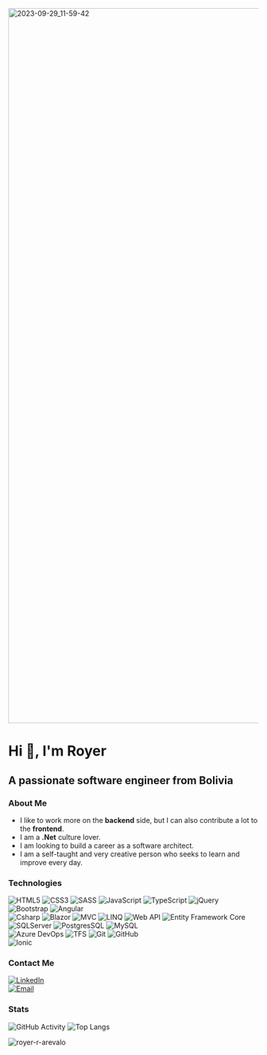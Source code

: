 <img width="1440" alt="2023-09-29_11-59-42" src="https://github.com/royer-r-arevalo/royer-r-arevalo/assets/69604497/67e5450a-447e-4c5e-afc4-5a5b6c56b7ba">

<h1>Hi 👋, I'm Royer</h1>
<h2>A passionate software engineer from Bolivia</h2>

### About Me
- I like to work more on the **backend** side, but I can also contribute a lot to the **frontend**.
- I am a **.Net** culture lover.
- I am looking to build a career as a software architect.
- I am a self-taught and very creative person who seeks to learn and improve every day.

### Technologies
  ![HTML5](https://img.shields.io/badge/-HTML5-333333?style=flat&logo=HTML5)
  ![CSS3](https://img.shields.io/badge/-CSS3-333333?style=flat&logo=CSS3&logoColor=1572B6)
  ![SASS](https://img.shields.io/badge/-SCSS-333333?style=flat&logo=SASS&logoColor=CE6B9E)
  ![JavaScript](https://img.shields.io/badge/-JavaScript-333333?style=flat&logo=javascript)
  ![TypeScript](https://img.shields.io/badge/-TypeScript-333333?style=flat&logo=typescript)
  ![jQuery](https://img.shields.io/badge/-jQuery-333333?style=flat&logo=jquery&logoColor=1572B6)
  ![Bootstrap](https://img.shields.io/badge/-Bootstrap-333333?style=flat&logo=bootstrap)
  ![Angular](https://img.shields.io/badge/-Angular-333333?style=flat&logo=angular&logoColor=red)
  </br>
  ![Csharp](https://img.shields.io/badge/-CSharp-333333?style=flat&logo=csharp&logoColor=9984d2)
  ![Blazor](https://img.shields.io/badge/-Blazor-333333?style=flat&logo=blazor&logoColor=9984d2)
  ![MVC](https://img.shields.io/badge/-MVC-333333?style=flat&logo=dotnet&logoColor=9984d2)
  ![LINQ](https://img.shields.io/badge/-LINQ-333333?style=flat&logo=dotnet&logoColor=9984d2)
  ![Web API](https://img.shields.io/badge/-Web%20Api-333333?style=flat&logo=dotnet&logoColor=9984d2)
  ![Entity Framework Core](https://img.shields.io/badge/-Entity%20Framework%20Core-333333?style=flat&logo=dotnet&logoColor=9984d2)
  </br>
  ![SQLServer](https://img.shields.io/badge/-Microsoft%20SQL%20Server-333333?style=flat&logo=microsoftsqlserver&logoColor=9984d2)
  ![PostgresSQL](https://img.shields.io/badge/-Postgres%20SQL-333333?style=flat&logo=postgresql)
  ![MySQL](https://img.shields.io/badge/-My%20SQL%20Server-333333?style=flat&logo=mysql)
  </br>
  ![Azure DevOps](https://img.shields.io/badge/-Azure%20DevOps-333333?style=flat&logo=azuredevops&logoColor=1572B6)
  ![TFS](https://img.shields.io/badge/-Team%20Foundation%20Control-333333?style=flat&logo=tfs&logoColor=1572B6)
  ![Git](https://img.shields.io/badge/-Git-333333?style=flat&logo=git)
  ![GitHub](https://img.shields.io/badge/-GitHub-333333?style=flat&logo=github)
  </br>
  ![Ionic](https://img.shields.io/badge/-Ionic-333333?style=flat&logo=ionic)
  
### Contact Me
<a href="https://www.linkedin.com/in/royerare/"><img alt="LinkedIn" src="https://img.shields.io/badge/LinkedIn-Royer%20Arevalo-blue?style=flat-square&logo=linkedin"></a> </br>
<a href="royer.r.arevalo@gmail.com"><img alt="Email" src="https://img.shields.io/badge/Gmail-royer.r.arevalo@gmail.com-blue?style=flat-square&logo=gmail"></a>  

### Stats
![GitHub Activity](https://github-readme-stats.vercel.app/api?username=royer-r-arevalo&show_icons=true)
![Top Langs](https://github-readme-stats.vercel.app/api/top-langs/?username=royer-r-arevalo&layout=compact)

<p align="left"> <img src="https://komarev.com/ghpvc/?username=royer-r-arevalo&label=Profile%20views&color=0e75b6&style=flat" alt="royer-r-arevalo" /> </p>
